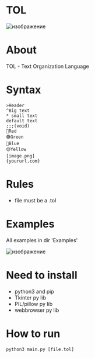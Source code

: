 # TOL
![изображение](https://github.com/KriperPlay/TOL/assets/92634754/68e44fa7-a418-4aab-bf99-f819d92f8b71)

# About
TOL - Text Organization Language

# Syntax
```
>Header
^Big text
* small text
default text
;;;(void)
🔴Red
🟢Green
🔵Blue
🟡Yellow
[image.png]
{yoururl.com}
```
# Rules
* file must be a .tol

# Examples
All examples in dir 'Examples'

![изображение](https://github.com/KriperPlay/TOL/assets/92634754/5ad3b5b8-bee4-4af2-b72b-9f74c9bcb12e)

# Need to install
* python3 and pip
* Tkinter py lib
* PIL/pillow py lib
* webbrowser py lib

# How to run
```
python3 main.py [file.tol]
```

